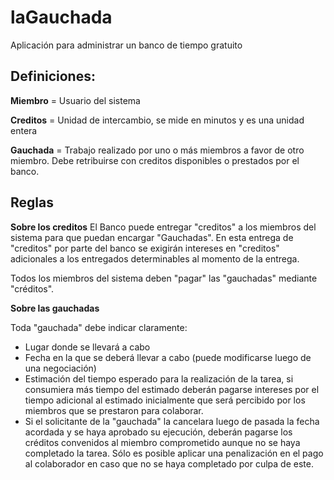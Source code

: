laGauchada
==========

Aplicación para administrar un banco de tiempo gratuito

Definiciones:
--

**Miembro** = Usuario del sistema

**Creditos** = Unidad de intercambio, se mide en minutos y es una unidad entera

**Gauchada** = Trabajo realizado por uno o más miembros a favor de otro miembro. Debe retribuirse con creditos disponibles o prestados por el banco.

Reglas
--

**Sobre los creditos**
El Banco puede entregar "creditos" a los miembros del sistema para que puedan encargar "Gauchadas". En esta entrega de "creditos" por parte del banco se exigirán intereses en "creditos" adicionales a los entregados determinables al momento de la entrega.

Todos los miembros del sistema deben "pagar" las "gauchadas" mediante "créditos". 

**Sobre las gauchadas** 

Toda "gauchada" debe indicar claramente:
* Lugar donde se llevará a cabo 
* Fecha en la que se deberá llevar a cabo (puede modificarse luego de una negociación)
* Estimación del tiempo esperado para la realización de la tarea, si consumiera más tiempo del estimado deberán pagarse intereses por el tiempo adicional al estimado inicialmente que será percibido por los miembros que se prestaron para colaborar. 
* Si el solicitante de la "gauchada" la cancelara luego de pasada la fecha acordada y se haya aprobado su ejecución, deberán pagarse los créditos convenidos al miembro comprometido aunque no se haya completado la tarea. Sólo es posible aplicar una penalización en el pago al colaborador en caso que no se haya completado por culpa de este. 
